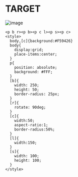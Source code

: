 # TARGET

![image](https://github.com/gaschneider/cssbattle/assets/16023844/f6376e51-8f95-410d-a601-b1d4eacf5d9e)

```
<p b r><p b><p c l><p s><p c>
<style>
  body,[c]{background:#F59426}
  body{
    display:grid;
    place-items:center;
  }
  p{
    position: absolute; 
    background: #FFF;
  }
  [b]{
    width: 250;
    height: 50;
    border-radius: 25px;
  }
  [r]{
    rotate: 90deg;
  }
  [c]{
    width:50;
    aspect-ratio:1;
    border-radius:50%;
  }
  [l]{
    width:150;
  }
  [s]{
    width: 100;
    height: 100;
  }
</style>
```
